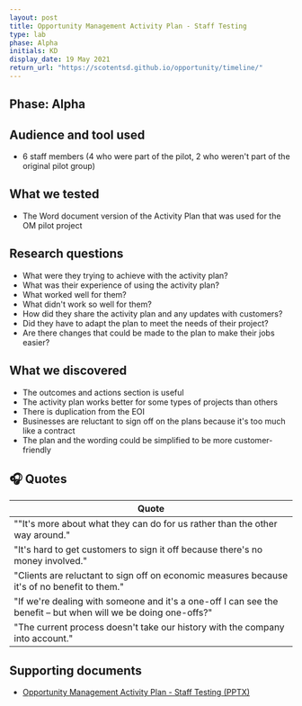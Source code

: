 ```yaml
---
layout: post
title: Opportunity Management Activity Plan - Staff Testing
type: lab
phase: Alpha
initials: KD
display_date: 19 May 2021
return_url: "https://scotentsd.github.io/opportunity/timeline/"
---
```

## Phase: Alpha

## Audience and tool used
- 6 staff members (4 who were part of the pilot, 2 who weren't part of the original pilot group)

## What we tested
- The Word document version of the Activity Plan that was used for the OM pilot project

## Research questions
- What were they trying to achieve with the activity plan?
- What was their experience of using the activity plan?
- What worked well for them?
- What didn't work so well for them?
- How did they share the activity plan and any updates with customers?
- Did they have to adapt the plan to meet the needs of their project?
- Are there changes that could be made to the plan to make their jobs easier?

## What we discovered
- The outcomes and actions section is useful
- The activity plan works better for some types of projects than others
- There is duplication from the EOI
- Businesses are reluctant to sign off on the plans because it's too much like a contract
- The plan and the wording could be simplified to be more customer-friendly

## 🎧 Quotes

| Quote
| ---
| ""It's more about what they can do for us rather than the other way around."
| "It's hard to get customers to sign it off because there's no money involved."
| "Clients are reluctant to sign off on economic measures because it's of no benefit to them."
| "If we're dealing with someone and it's a one-off I can see the benefit – but when will we be doing one-offs?"
| "The current process doesn't take our history with the company into account."

## Supporting documents
- [Opportunity Management Activity Plan - Staff Testing (PPTX)](/opportunity/files/2021_05_19_OM_Activity_Plan_Staff.pptx)
